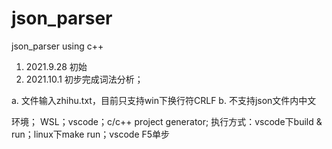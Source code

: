 # json_parser
json_parser using c++
1. 2021.9.28 初始
2. 2021.10.1 初步完成词法分析；

a. 文件输入zhihu.txt，目前只支持win下换行符CRLF
b. 不支持json文件内中文

环境； WSL；vscode；c/c++ project generator;
执行方式：vscode下build & run；linux下make run；vscode F5单步
